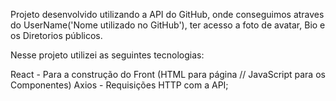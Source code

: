 Projeto desenvolvido utilizando a API do GitHub, onde conseguimos atraves do UserName('Nome utilizado no GitHub'), ter acesso a foto de avatar, Bio e os Diretorios públicos.

Nesse projeto utilizei as seguintes tecnologias:

React - Para a construção do Front (HTML para página // JavaScript para os Componentes)
Axios - Requisições HTTP com a API;
